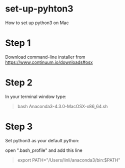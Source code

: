 # set-up-pyhton3
  How to set up python3 on Mac
# Step 1
  Download command-line installer from https://www.continuum.io/downloads#osx
# Step 2
  In your terminal window type:
  > bash Anaconda3-4.3.0-MacOSX-x86_64.sh
 
# Step 3
  Set python3 as your default python:
  
  open ".bash_profile" and add this line 
  > export PATH="/Users/linli/anaconda3/bin:$PATH"
